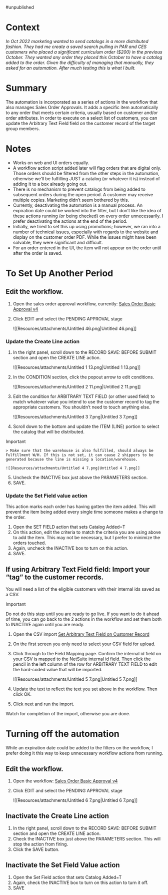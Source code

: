 #unpublished 

# Context

_In Oct 2022 marketing wanted to send catalogs in a more distributed fashion. They had me create a saved search pulling in PAR and CES customers who placed a significant curriculum order ($200) in the previous October. They wanted any order they placed this October to have a catalog added to the order. Given the difficulty of managing that manually, they asked for an automation. After much testing this is what I built._

# Summary

The automation is incorporated as a series of actions in the workflow that also manages Sales Order Approvals. It adds a specific item automatically to any order that meets certain criteria, usually based on customer and/or order attributes. In order to execute on a select list of customers, you can update the Arbitrary Text Field field on the customer record of the target group members.

# Notes

- Works on web and UI orders equally.
- A workflow action script added later will flag orders that are digital only. Those orders should be filtered from the other steps in the automation, otherwise we’ll be fulfilling JUST a catalog (or whatever it is) instead of adding it to a box already going out.
- There is no mechanism to prevent catalogs from being added to subsequent orders during the open period. A customer may receive multiple copies. Marketing didn’t seem bothered by this.
- Currently, deactivating the automation is a manual process. An expiration date could be worked into the filter, but I don’t like the idea of these actions running (or being checked) on every order unnecessarily. I prefer deactivating the actions at the end of the period.
- Initially, we tried to set this up using promotions; however, we ran into a number of technical issues, especially with regards to the website and display on the customer order PDF. While the issues might have been solvable, they were significant and difficult.
- For an order entered in the UI, the item will not appear on the order until after the order is saved.

# To Set Up Another Period

## Edit the workflow.

1. Open the sales order approval workflow, currently: [Sales Order Basic Approval v4](https://4672856.app.netsuite.com/app/common/workflow/setup/nextgen/workflowdesktop.nl?id=227&whence=)
2. Click EDIT and select the PENDING APPROVAL stage
    
    ![[Resources/attachments/Untitled 46.png|Untitled 46.png]]
    

### Update the Create Line action

1. In the right panel, scroll down to the RECORD SAVE: BEFORE SUBMIT section and open the CREATE LINE action.
    
    ![[Resources/attachments/Untitled 1 13.png|Untitled 1 13.png]]
    
2. In the CONDITION section, click the popout arrow to edit conditions.
    
    ![[Resources/attachments/Untitled 2 11.png|Untitled 2 11.png]]
    
3. Edit the condition for ARBITRARY TEXT FIELD (or other used field) to match whatever value you intend to use the customer record to tag the appropriate customers. You shouldn’t need to touch anything else.
    
    ![[Resources/attachments/Untitled 3 7.png|Untitled 3 7.png]]
    
4. Scroll down to the bottom and update the ITEM (LINE) portion to select the catalog that will be distributed. 

>[!important]  
    > Make sure that the warehouse is also fulfilled, should always be Fulfillment W/H. If this is not set, it can cause 2 shippers to be generated because the line is missing a location/warehouse.  
    
    ![[Resources/attachments/Untitled 4 7.png|Untitled 4 7.png]]
    
5. Uncheck the INACTIVE box just above the PARAMETERS section.
6. SAVE.

### Update the Set Field value action

This action marks each order has having gotten the item added. This will prevent the item being added every single time someone makes a change to the order.

1. Open the SET FIELD action that sets Catalog Added=T
2. On this action, edit the criteria to match the criteria you are using above to add the item. This may not be necessary, but I prefer to minimize the orders touched.
3. Again, uncheck the INACTIVE box to turn on this action.
4. SAVE.

## If using Arbitrary Text Field field: Import your “tag” to the customer records.

You will need a list of the eligible customers with their internal ids saved as a CSV.

> [!important]  
> Do not do this step until you are ready to go live. If you want to do it ahead of time, you can go back to the 2 actions in the workflow and set them both to INACTIVE again until you are ready.  

1. Open the CSV import [Set Arbitrary Text Field on Customer Record](https://4672856.app.netsuite.com/app/setup/assistants/nsimport/importassistant.nl?recid=257&new=T)
2. On the first screen you only need to select your CSV field for upload.
3. Click through to the Field Mapping page. Confirm the internal id field on your CSV is mapped to the NetSuite internal id field. Then click the pencil in the left column of the row for ARBITRARY TEXT FIELD to edit the hard-coded value that will be imported.
    
    ![[Resources/attachments/Untitled 5 7.png|Untitled 5 7.png]]
    
4. Update the text to reflect the text you set above in the workflow. Then click OK.
5. Click next and run the import.

Watch for completion of the import, otherwise you are done.

# Turning off the automation

While an expiration date could be added to the filters on the workflow, I prefer doing it this way to keep unnecessary workflow actions from running.

## Edit the workflow.

1. Open the workflow: [Sales Order Basic Approval v4](https://4672856.app.netsuite.com/app/common/workflow/setup/nextgen/workflowdesktop.nl?id=227&whence=)
2. Click EDIT and select the PENDING APPROVAL stage
    
    ![[Resources/attachments/Untitled 6 7.png|Untitled 6 7.png]]
    

## Inactivate the Create Line action

1. In the right panel, scroll down to the RECORD SAVE: BEFORE SUBMIT section and open the CREATE LINE action.
2. Check the INACTIVE box just above the PARAMETERS section. This will stop the action from firing.
3. Click the SAVE button.

## Inactivate the Set Field Value action

1. Open the Set Field action that sets Catalog Added=T
2. Again, check the INACTIVE box to turn on this action to turn it off.
3. SAVE

